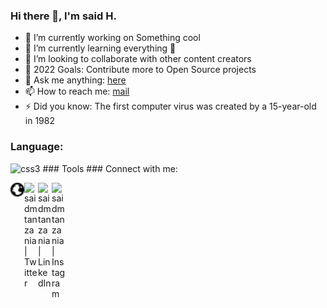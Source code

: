 ### Hi there 👋, I'm said H.
<!--
**saidmtanzania/saidmtanzania** is a ✨ _special_ ✨ repository because its `README.md` (this file) appears on your GitHub profile.
Here are some ideas to get you started:
### I'm Software enginer
- 🔭 I’m currently working on Something cool...
- 🌱 I’m currently learning ...
- 👯 I’m looking to collaborate on ...
- 🤔 I’m looking for help with ...
- 💬 Ask me anything: https://github.com/saidmtanzania/Ask/issues
- 📫 How to reach me: ...
- 😄 Pronouns: ...
- ⚡ Fun fact: The first computer virus was created by a 15-year-old in 1982...
-->
- 🔭 I’m currently working on Something cool
- 🌱 I’m currently learning everything 🤣
- 👯 I’m looking to collaborate with other content creators
- 🥅 2022 Goals: Contribute more to Open Source projects
- 💬 Ask me anything: [here](https://github.com/saidmtanzania/Ask/issues)
- 📫 How to reach me: [mail](saidmtanzania@gmail.com)
- ⚡ Did you know: The first computer virus was created by a 15-year-old in 1982

### Language:
<img alt="css3" width ="20px" src="https://cdn.jsdelivr.net/gh/devicons/devicon/icons/css3/css3-original.svg"/>
### Tools
### Connect with me:

[<img align="left" alt="saidmtanzania.com" width="22px" src="https://raw.githubusercontent.com/iconic/open-iconic/master/svg/globe.svg" />][website]
[<img align="left" alt="saidmtanzania | Twitter" width="22px" src="https://cdn.jsdelivr.net/npm/simple-icons@v3/icons/twitter.svg" />][twitter]
[<img align="left" alt="saidmtanzania | LinkedIn" width="22px" src="https://cdn.jsdelivr.net/npm/simple-icons@v3/icons/linkedin.svg" />][linkedin]
[<img align="left" alt="saidmtanzania | Instagram" width="22px" src="https://cdn.jsdelivr.net/npm/simple-icons@v3/icons/instagram.svg" />][instagram]

<br />

[website]: https://saidmtanzania.com
[twitter]: https://twitter.com/saidmtanzania
[instagram]: https://instagram.com/saidmtanzania
[linkedin]: https://linkedin.com/in/saidmtanzania
